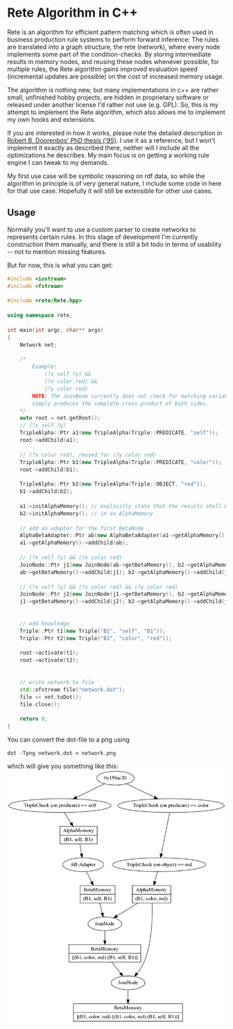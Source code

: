 # Rete Algorithm in C++

Rete is an algorithm for efficient pattern matching which is often used in business production rule systems to perform forward inference: The rules are translated into a graph structure, the rete (network), where every node implements some part of the condition-checks. By storing intermediate results in memory nodes, and reusing these nodes whenever possible, for multiple rules, the Rete algorithm gains improved evaluation speed (incremental updates are possible) on the cost of increased memory usage.

The algorithm is nothing new, but many implementations in c++ are rather small, unfinished hobby projects, are hidden in proprietary software or released under another license I'd rather not use (e.g. GPL). So, this is my attempt to implement the Rete algorithm, which also allows me to implement my own hooks and extensions.

If you are interested in how it works, please note the detailed description in [Robert B. Doorenbos' PhD thesis ('95)](reports-archive.adm.cs.cmu.edu/anon/1995/CMU-CS-95-113.pdf). I use it as a reference, but I won't implement it exactly as described there, neither will I include all the optimizations he describes. My main focus is on getting a working rule engine I can tweak to my demands.

My first use case will be symbolic reasoning on rdf data, so while the algorithm in principle is of very general nature, I include some code in here for that use case. Hopefully it will still be extensible for other use cases.

## Usage
Normally you'll want to use a custom parser to create networks to represents certain rules. In this stage of development I'm currently construction them manually, and there is still a bit todo in terms of usability -- not to mention missing features.

But for now, this is what you can get:
```c++
#include <iostream>
#include <fstream>

#include <rete/Rete.hpp>

using namespace rete;

int main(int argc, char** args)
{
    Network net;

    /*
        Example:
            (?x self ?y) &&
            (?x color red) &&
            (?y color red)
        NOTE: The JoinNode currently does not check for matching variable bindings, but
        simply produces the complete cross product of both sides.
    */
    auto root = net.getRoot();
    // (?x self ?y)
    TripleAlpha::Ptr a1(new TripleAlpha(Triple::PREDICATE, "self"));
    root->addChild(a1);

    // (?x color red), reused for (?y color red)
    TripleAlpha::Ptr b1(new TripleAlpha(Triple::PREDICATE, "color"));
    root->addChild(b1);

    TripleAlpha::Ptr b2(new TripleAlpha(Triple::OBJECT, "red"));
    b1->addChild(b2);

    a1->initAlphaMemory(); // explicitly state that the results shall be stored
    b2->initAlphaMemory(); // in an AlphaMemory

    // add an adapter for the first BetaNode
    AlphaBetaAdapter::Ptr ab(new AlphaBetaAdapter(a1->getAlphaMemory()));
    a1->getAlphaMemory()->addChild(ab);

    // (?x self ?y) && (?x color red)
    JoinNode::Ptr j1(new JoinNode(ab->getBetaMemory(), b2->getAlphaMemory()));
    ab->getBetaMemory()->addChild(j1); b2->getAlphaMemory()->addChild(j1);

    // (?x self ?y) && (?x color red) && (?y color red)
    JoinNode::Ptr j2(new JoinNode(j1->getBetaMemory(), b2->getAlphaMemory()));
    j1->getBetaMemory()->addChild(j2); b2->getAlphaMemory()->addChild(j2);


    // add knowledge
    Triple::Ptr t1(new Triple("B1", "self", "B1"));
    Triple::Ptr t2(new Triple("B1", "color", "red"));

    root->activate(t1);
    root->activate(t2);


    // write network to file
    std::ofstream file("network.dot");
    file << net.toDot();
    file.close();

    return 0;
}
```

You can convert the dot-file to a png using
```
dot -Tpng network.dot > network.png
```
which will give you something like this:
![Alt text](example.png)
